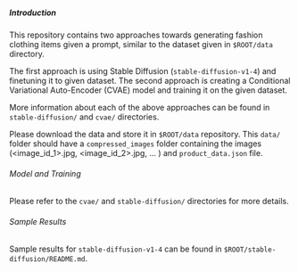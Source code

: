 ##### Introduction

This repository contains two approaches towards generating fashion clothing items given a prompt, similar to the dataset given in `$ROOT/data` directory.

The first approach is using Stable Diffusion (`stable-diffusion-v1-4`) and finetuning it to given dataset. The second approach is creating a Conditional Variational Auto-Encoder (CVAE) model and training it on the given dataset.

More information about each of the above approaches can be found in `stable-diffusion/` and `cvae/` directories.

Please download the data and store it in `$ROOT/data` repository. This `data/` folder should have a `compressed_images` folder containing the images (<image_id_1>.jpg, <image_id_2>.jpg, ... ) and `product_data.json` file.

###### Model and Training

Please refer to the `cvae/` and `stable-diffusion/` directories for more details.

###### Sample Results

Sample results for `stable-diffusion-v1-4` can be found in `$ROOT/stable-diffusion/README.md`.
